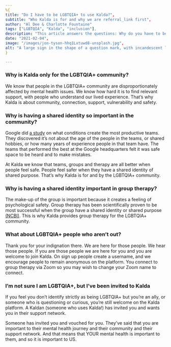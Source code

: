 ```yaml
---
%{
title: "Do I have to be LGBTQIA+ to use Kalda?",
subtitle: "Who Kalda is for and why we are referral_link first",
author: "Al Dee & Charlotte Fountaine"
tags: ["LGBTQIA", "Kalda", "inclusion"],
description: "This article answers the questions: Why do you have to be LGBTQIA+?; Is Kalda for everyone?; Why isn't Kalda for everyone?; Why do you need to be invited or referred to Kalda?; What if I don't have friends who are LGBTQIA+?; What if I am not out?; What if I need Kalda but have no one to invite me?",
date: "2021-02-04",
image: "/images/jon-tyson-hhq1Lxtuwd8-unsplash.jpg",
alt: "A large sign in the shape of a question mark, with incandescent lightbulbs inside it"
}

---
```




### Why is Kalda only for the LGBTQIA+ community?

We know that people in the LGBTQIA+ community are disproportionately affected by mental health issues. We know how hard it is to find relevant support, with people who understand our lived experience. That’s why Kalda is about community, connection, support, vulnerability and safety. 

### Why is having a shared identity so important in the community? 

Google did [a study](https://www.nytimes.com/2016/02/28/magazine/what-google-learned-from-its-quest-to-build-the-perfect-team.html) on what conditions create the most productive teams. They discovered it’s not about the age of the people in the teams, or shared hobbies, or how many years of experience people in that team have. The teams that performed the best at the Google headquarters felt it was safe space to be heard and to make mistakes. 

At Kalda we know that teams, groups and therapy are all better when people feel safe. People feel safer when they have a shared identity of shared purpose. That’s why Kalda is for and by the LGBTQIA+ community. 

### Why is having a shared identity important in group therapy?

The make-up of the group is important because it creates a feeling of psychological safety. Group therapy has been scientifically proven to be most successful when the group have a shared identity or shared purpose [(NCBI)](https://www.ncbi.nlm.nih.gov/pmc/articles/PMC5553121/). This is why Kalda provides group therapy for the LGBTQIA+ community. 

### What about LGBTQIA+ people who aren’t out?

Thank you for your indignation there. We are here for those people. We hear those people. If you are those people we are here for you and you are welcome to join Kalda. On sign up people create a username, and we encourage people to remain anonymous on the platform. You connect to group therapy via Zoom so you may wish to change your Zoom name to connect. 

### I’m not sure I am LGBTQIA+, but I’ve been invited to Kalda

If you feel you don’t identify strictly as being LGBTQIA+ but you’re an ally, or someone who is questioning or curious, you’re still welcome on the Kalda platform. A Kaldan (someone who uses Kalda!) has invited you and wants you in their support network. 

Someone has invited you and vouched for you. They’ve said that you are important to their mental health journey and their community and their support network. And that means that YOUR mental health is important to them, and so it is important to US. 
